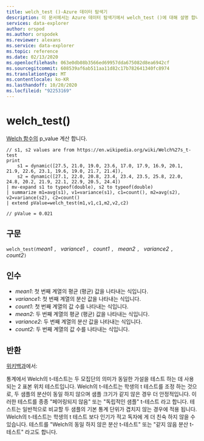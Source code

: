 ```yaml
---
title: welch_test ()-Azure 데이터 탐색기
description: 이 문서에서는 Azure 데이터 탐색기에서 welch_test ()에 대해 설명 합니다.
services: data-explorer
author: orspod
ms.author: orspodek
ms.reviewer: alexans
ms.service: data-explorer
ms.topic: reference
ms.date: 02/13/2020
ms.openlocfilehash: 063e0db08b3566ed69957dda675082d8ea6942cf
ms.sourcegitcommit: 608539af6ab511aa11d82c17b782641340fc8974
ms.translationtype: MT
ms.contentlocale: ko-KR
ms.lasthandoff: 10/20/2020
ms.locfileid: "92253169"
---
```

# <a name="welch_test"></a>welch_test()

[Welch 함수의](https://en.wikipedia.org/wiki/Welch%27s_t-test) p_value 계산 합니다.

```kusto
// s1, s2 values are from https://en.wikipedia.org/wiki/Welch%27s_t-test
print
    s1 = dynamic([27.5, 21.0, 19.0, 23.6, 17.0, 17.9, 16.9, 20.1, 21.9, 22.6, 23.1, 19.6, 19.0, 21.7, 21.4]),
    s2 = dynamic([27.1, 22.0, 20.8, 23.4, 23.4, 23.5, 25.8, 22.0, 24.8, 20.2, 21.9, 22.1, 22.9, 20.5, 24.4])
| mv-expand s1 to typeof(double), s2 to typeof(double)
| summarize m1=avg(s1), v1=variance(s1), c1=count(), m2=avg(s2), v2=variance(s2), c2=count()
| extend pValue=welch_test(m1,v1,c1,m2,v2,c2)

// pValue = 0.021
```

## <a name="syntax"></a>구문

`welch_test(`*mean1* `, ` *variance1* `, ` *count1* `, ` *mean2* `, ` *variance2* `, ` *count2*`)`

## <a name="arguments"></a>인수

* *mean1*: 첫 번째 계열의 평균 (평균) 값을 나타내는 식입니다.
* *variance1*: 첫 번째 계열의 분산 값을 나타내는 식입니다.
* *count1*: 첫 번째 계열의 값 수를 나타내는 식입니다.
* *mean2*: 두 번째 계열의 평균 (평균) 값을 나타내는 식입니다.
* *variance2*: 두 번째 계열의 분산 값을 나타내는 식입니다.
* *count2*: 두 번째 계열의 값 수를 나타내는 식입니다.

## <a name="returns"></a>반환

[위키백과](https://en.wikipedia.org/wiki/Welch%27s_t-test)에서:

통계에서 Welch의 t-테스트는 두 모집단의 의미가 동일한 가설을 테스트 하는 데 사용 되는 2 표본 위치 테스트입니다. Welch의 t-테스트는 학생의 t 테스트를 조정 하는 것으로, 두 샘플의 분산이 동일 하지 않으며 샘플 크기가 같지 않은 경우 더 안정적입니다. 이러한 테스트를 종종 "페어링되지 않음" 또는 "독립적인 샘플" t-테스트 라고 합니다. 테스트는 일반적으로 비교할 두 샘플의 기본 통계 단위가 겹치지 않는 경우에 적용 됩니다. Welch의 t-테스트는 학생의 t 테스트 보다 인기가 적고 독자에 게 더 친숙 하지 않을 수 있습니다. 테스트를 "Welch의 동일 하지 않은 분산 t-테스트" 또는 "같지 않음 분산 t-테스트" 라고도 합니다.
